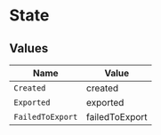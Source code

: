 # State


## Values

| Name             | Value            |
| ---------------- | ---------------- |
| `Created`        | created          |
| `Exported`       | exported         |
| `FailedToExport` | failedToExport   |